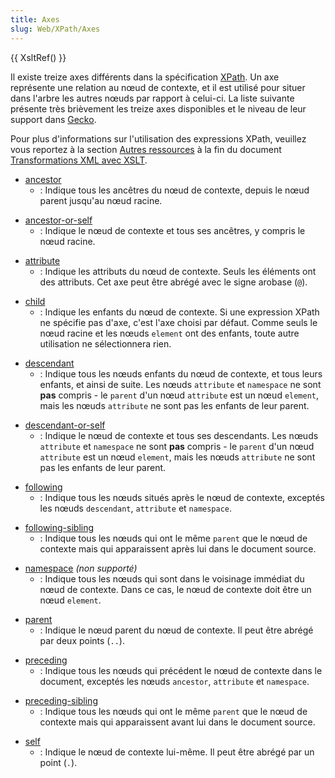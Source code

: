 ```yaml
---
title: Axes
slug: Web/XPath/Axes
---
```


{{ XsltRef() }}

Il existe treize axes différents dans la spécification [XPath](XPath). Un axe représente une relation au nœud de contexte, et il est utilisé pour situer dans l'arbre les autres nœuds par rapport à celui-ci. La liste suivante présente très brièvement les treize axes disponibles et le niveau de leur support dans [Gecko](Gecko).

Pour plus d'informations sur l'utilisation des expressions XPath, veuillez vous reportez à la section [Autres ressources](Transformations_XML_avec_XSLT/Autres_ressources) à la fin du document [Transformations XML avec XSLT](Transformations_XML_avec_XSLT).

- [ancestor](Axes/ancestor)
  - : Indique tous les ancêtres du nœud de contexte, depuis le nœud parent jusqu'au nœud racine.

<!---->

- [ancestor-or-self](Axes/ancestor-or-self)
  - : Indique le nœud de contexte et tous ses ancêtres, y compris le nœud racine.

<!---->

- [attribute](Axes/attribute)
  - : Indique les attributs du nœud de contexte. Seuls les éléments ont des attributs. Cet axe peut être abrégé avec le signe arobase (`@`).

<!---->

- [child](Axes/child)
  - : Indique les enfants du nœud de contexte. Si une expression XPath ne spécifie pas d'axe, c'est l'axe choisi par défaut. Comme seuls le nœud racine et les nœuds `element` ont des enfants, toute autre utilisation ne sélectionnera rien.

<!---->

- [descendant](Axes/descendant)
  - : Indique tous les nœuds enfants du nœud de contexte, et tous leurs enfants, et ainsi de suite. Les nœuds `attribute` et `namespace` ne sont **pas** compris - le `parent` d'un nœud `attribute` est un nœud `element`, mais les nœuds `attribute` ne sont pas les enfants de leur parent.

<!---->

- [descendant-or-self](Axes/descendant-or-self)
  - : Indique le nœud de contexte et tous ses descendants. Les nœuds `attribute` et `namespace` ne sont **pas** compris - le `parent` d'un nœud `attribute` est un nœud `element`, mais les nœuds `attribute` ne sont pas les enfants de leur parent.

<!---->

- [following](Axes/following)
  - : Indique tous les nœuds situés après le nœud de contexte, exceptés les nœuds `descendant`, `attribute` et `namespace`.

<!---->

- [following-sibling](Axes/following-sibling)
  - : Indique tous les nœuds qui ont le même `parent` que le nœud de contexte mais qui apparaissent après lui dans le document source.

<!---->

- [namespace](Axes/namespace)
  _(non supporté)_
  - : Indique tous les nœuds qui sont dans le voisinage immédiat du nœud de contexte. Dans ce cas, le nœud de contexte doit être un nœud `element`.

<!---->

- [parent](Axes/parent)
  - : Indique le nœud parent du nœud de contexte. Il peut être abrégé par deux points (`..`).

<!---->

- [preceding](Axes/preceding)
  - : Indique tous les nœuds qui précédent le nœud de contexte dans le document, exceptés les nœuds `ancestor`, `attribute` et `namespace`.

<!---->

- [preceding-sibling](Axes/preceding-sibling)
  - : Indique tous les nœuds qui ont le même `parent` que le nœud de contexte mais qui apparaissent avant lui dans le document source.

<!---->

- [self](Axes/self)
  - : Indique le nœud de contexte lui-même. Il peut être abrégé par un point (`.`).
